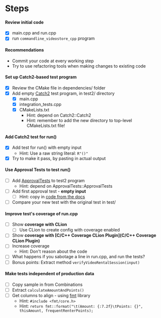 # Steps

#### Review initial code

* [x] main.cpp and run.cpp
* [x] run `commandline_videostore_cpp` program

#### Recommendations

* Commit your code at every working step
* Try to use refactoring tools when making changes to existing code

#### Set up Catch2-based test program

* [x] Review the CMake file in dependencies/ folder
* [x] Add empty [Catch2](https://github.com/catchorg/Catch2) test program, in test2/ directory
  * [x] main.cpp
  * [x] integration_tests.cpp
  * [x] CMakeLists.txt
    * Hint: depend on Catch2::Catch2
    * Hint: remember to add the new directory to top-level CMakeLists.txt file!

#### Add Catch2 test for run()

* [x] Add test for run() with empty input
  * Hint: Use a raw string literal: `R"()"`
* [x] Try to make it pass, by pasting in actual output

#### Use Approval Tests to test run()

* [ ] Add [ApprovalTests](https://github.com/approvals/ApprovalTests.cpp/) to test2 program
  * Hint: depend on ApprovalTests::ApprovalTests
* [ ] Add first approval test - **empty input**
  * [ ] Hint: copy
    in [code from the docs](https://approvaltestscpp.readthedocs.io/en/latest/generated_docs/UsingCatch.html#code-to-copy-for-your-first-catch2-approvals-test)
* [ ] Compare your new test with the original test in test/

#### Improve test's coverage of run.cpp

* [ ] Show **coverage with CLion**
    * [ ] Use CLion to create config with coverage enabled
* [ ] Show **coverage with [C/C++ Coverage CLion Plugin](C/C++ Coverage CLion Plugin)**
* [ ] Increase coverage
  * Hint: Don't reason about the code
* [ ] What happens if you sabotage a line in run.cpp, and run the tests?
* [ ] Bonus points: Extract method `verifyVideoRentalSession(input)`

#### Make tests independent of production data

* [ ] Copy sample in from Combinations
* [ ] Extract `calculateAmountAndPoints()`
* [ ] Get columns to align - using [fmt](https://github.com/fmtlib/fmt) library
    * Hint: `#include <fmt/core.h>`
    * Hint:  `return fmt::format("\t(Amount: {:7.2f}\tPoints: {}", thisAmount, frequentRenterPoints);`
